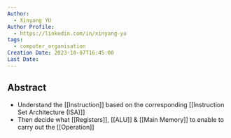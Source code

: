 ```yaml
---
Author:
  - Xinyang YU
Author Profile:
  - https://linkedin.com/in/xinyang-yu
tags:
  - computer_organisation
Creation Date: 2023-10-07T16:45:00
Last Date:
---
```

## Abstract
- Understand the [[Instruction]] based on the corresponding [[Instruction Set Architecture (ISA)]] 
- Then decide what [[Registers]], [[ALU]] & [[Main Memory]] to enable to carry out the [[Operation]]